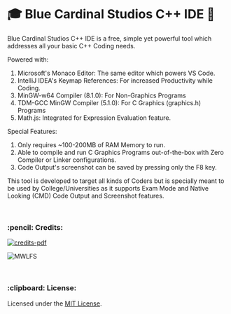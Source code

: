 # :mortar_board: Blue Cardinal Studios C++ IDE :minidisc:

Blue Cardinal Studios C++ IDE is a free, simple yet powerful tool which addresses all your basic C++ Coding needs.

Powered with:
1) Microsoft's Monaco Editor: The same editor which powers VS Code. 
2) IntelliJ IDEA's Keymap References: For increased Productivity while Coding.
3) MinGW-w64 Compiler (8.1.0): For Non-Graphics Programs
4) TDM-GCC MinGW Compiler (5.1.0): For C Graphics (graphics.h) Programs
5) Math.js: Integrated for Expression Evaluation feature.

Special Features:
1) Only requires ~100-200MB of RAM Memory to run.
2) Able to compile and run C Graphics Programs out-of-the-box with Zero Compiler or Linker configurations.
3) Code Output's screenshot can be saved by pressing only the F8 key.

This tool is developed to target all kinds of Coders but is specially meant to be used by College/Universities as it supports Exam Mode and Native Looking (CMD) Code Output and Screenshot features.

<br/>
<h3>:pencil: Credits:</h3>

<a href="https://github.com/soulehshaikh99/cpp-ide/blob/master/Credits.pdf">![credits-pdf](https://user-images.githubusercontent.com/39525716/51500353-a8eeee00-1df3-11e9-81f4-9b6821f617ff.png)</a>

![MWLFS](https://user-images.githubusercontent.com/39525716/55235884-a629d280-5254-11e9-82d8-d28a4e911750.gif)

<br/>
<h3>:clipboard: License: </h3> 
Licensed under the <a href="https://github.com/soulehshaikh99/cpp-ide/blob/master/LICENSE">MIT License</a>.

